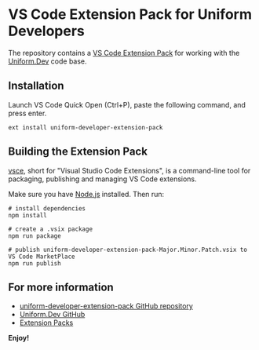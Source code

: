 # VS Code Extension Pack for Uniform Developers

The repository contains a [VS Code Extension Pack](https://code.visualstudio.com/blogs/2017/03/07/extension-pack-roundup) for working with the [Uniform.Dev](https://github.com/uniformdev) code base.

## Installation

Launch VS Code Quick Open (Ctrl+P), paste the following command, and press enter.

```text
ext install uniform-developer-extension-pack
```

## Building the Extension Pack

[vsce](https://github.com/microsoft/vsce), short for "Visual Studio Code Extensions", is a command-line tool for packaging, publishing and managing VS Code extensions.

Make sure you have [Node.js](https://nodejs.org/) installed. Then run:

```shell
# install dependencies
npm install

# create a .vsix package
npm run package

# publish uniform-developer-extension-pack-Major.Minor.Patch.vsix to VS Code MarketPlace
npm run publish
```

## For more information

* [uniform-developer-extension-pack GitHub repository](https://github.com:kevinobee/uniform-developer-extension-pack)
* [Uniform.Dev GitHub](https://github.com/uniformdev)
* [Extension Packs](https://code.visualstudio.com/blogs/2017/03/07/extension-pack-roundup)

**Enjoy!**
